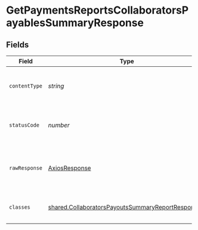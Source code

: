 # GetPaymentsReportsCollaboratorsPayablesSummaryResponse


## Fields

| Field                                                                                                                         | Type                                                                                                                          | Required                                                                                                                      | Description                                                                                                                   |
| ----------------------------------------------------------------------------------------------------------------------------- | ----------------------------------------------------------------------------------------------------------------------------- | ----------------------------------------------------------------------------------------------------------------------------- | ----------------------------------------------------------------------------------------------------------------------------- |
| `contentType`                                                                                                                 | *string*                                                                                                                      | :heavy_check_mark:                                                                                                            | HTTP response content type for this operation                                                                                 |
| `statusCode`                                                                                                                  | *number*                                                                                                                      | :heavy_check_mark:                                                                                                            | HTTP response status code for this operation                                                                                  |
| `rawResponse`                                                                                                                 | [AxiosResponse](https://axios-http.com/docs/res_schema)                                                                       | :heavy_minus_sign:                                                                                                            | Raw HTTP response; suitable for custom response parsing                                                                       |
| `classes`                                                                                                                     | [shared.CollaboratorsPayoutsSummaryReportResponse](../../../sdk/models/shared/collaboratorspayoutssummaryreportresponse.md)[] | :heavy_minus_sign:                                                                                                            | Collaborators payouts summary report                                                                                          |